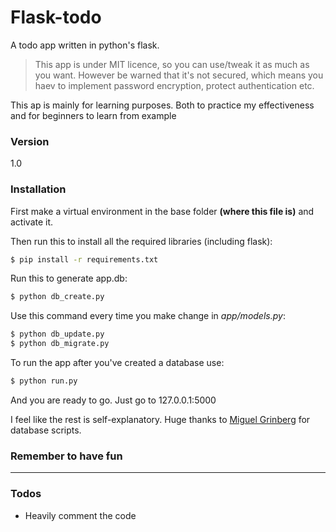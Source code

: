 # Flask-todo
A todo app written in python's flask. 

> This app is under MIT licence, so you can use/tweak it as much as you want. However be warned 
>that it's not secured, which means you haev to implement password encryption, 
>protect authentication etc. 

This ap is mainly for learning purposes. Both to practice my effectiveness and for beginners 
to learn from example

### Version
1.0

### Installation

First make a virtual environment in the base folder **(where this file is)** and activate it.

Then run this to install all the required libraries (including flask):

```sh
$ pip install -r requirements.txt
```

Run this to generate app.db:
```sh
$ python db_create.py
```

Use this command every time you make change in *app/models.py*:
```sh
$ python db_update.py
$ python db_migrate.py
```

To run the app after you've created a database use:
```sh
$ python run.py
```
And you are ready to go. Just go to 127.0.0.1:5000


I feel like the rest is self-explanatory. Huge thanks to [Miguel Grinberg](https://github.com/miguelgrinberg) for database scripts.

### Remember to have fun
---

### Todos

 - Heavily comment the code
